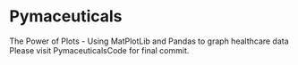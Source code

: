 # Pymaceuticals
The Power of Plots - Using MatPlotLib and Pandas to graph healthcare data
Please visit PymaceuticalsCode for final commit.
